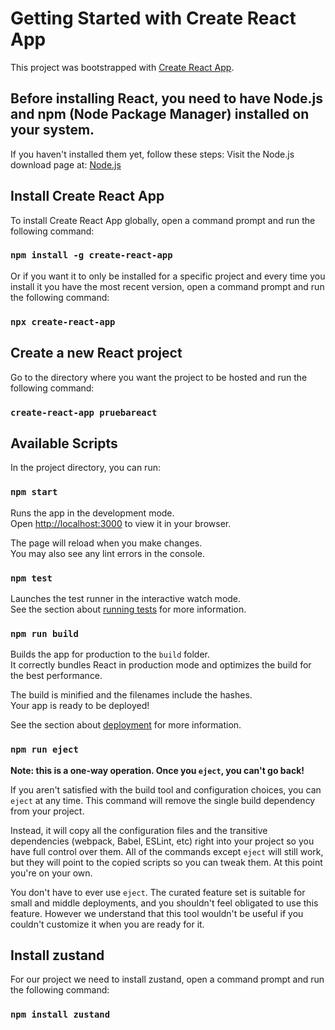 # Getting Started with Create React App

This project was bootstrapped with [Create React App](https://github.com/facebook/create-react-app).

## Before installing React, you need to have Node.js and npm (Node Package Manager) installed on your system.
If you haven't installed them yet, follow these steps: Visit the Node.js download page at: [Node.js](https://nodejs.org/en/download/)

## Install Create React App
To install Create React App globally, open a command prompt and run the following command:
### `npm install -g create-react-app`
Or if you want it to only be installed for a specific project and every time you install it you have the most recent version, open a command prompt and run the following command:
### `npx create-react-app`

## Create a new React project
Go to the directory where you want the project to be hosted and run the following command:
### `create-react-app pruebareact`

## Available Scripts

In the project directory, you can run:

### `npm start`

Runs the app in the development mode.\
Open [http://localhost:3000](http://localhost:3000) to view it in your browser.

The page will reload when you make changes.\
You may also see any lint errors in the console.

### `npm test`

Launches the test runner in the interactive watch mode.\
See the section about [running tests](https://facebook.github.io/create-react-app/docs/running-tests) for more information.

### `npm run build`

Builds the app for production to the `build` folder.\
It correctly bundles React in production mode and optimizes the build for the best performance.

The build is minified and the filenames include the hashes.\
Your app is ready to be deployed!

See the section about [deployment](https://facebook.github.io/create-react-app/docs/deployment) for more information.

### `npm run eject`

**Note: this is a one-way operation. Once you `eject`, you can't go back!**

If you aren't satisfied with the build tool and configuration choices, you can `eject` at any time. This command will remove the single build dependency from your project.

Instead, it will copy all the configuration files and the transitive dependencies (webpack, Babel, ESLint, etc) right into your project so you have full control over them. All of the commands except `eject` will still work, but they will point to the copied scripts so you can tweak them. At this point you're on your own.

You don't have to ever use `eject`. The curated feature set is suitable for small and middle deployments, and you shouldn't feel obligated to use this feature. However we understand that this tool wouldn't be useful if you couldn't customize it when you are ready for it.
## Install zustand
For our project we need to install zustand, open a command prompt and run the following command:
###  `npm install zustand`

